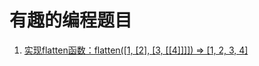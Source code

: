 # 有趣的编程题目

1. [实现flatten函数：flatten([1, [2], [3, [[4]]]]) => [1, 2, 3, 4]](https://github.com/liangfung/funnyProgramme/issues/1)
